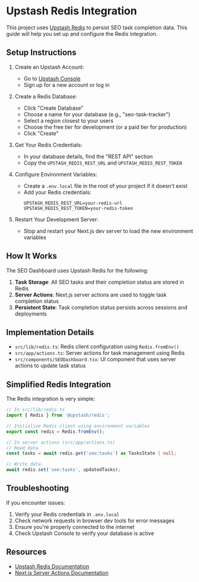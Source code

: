 # Upstash Redis Integration

This project uses [Upstash Redis](https://upstash.com/redis) to persist SEO task completion data. This guide will help you set up and configure the Redis integration.

## Setup Instructions

1. Create an Upstash Account:
   - Go to [Upstash Console](https://console.upstash.com/)
   - Sign up for a new account or log in

2. Create a Redis Database:
   - Click "Create Database"
   - Choose a name for your database (e.g., "seo-task-tracker")
   - Select a region closest to your users
   - Choose the free tier for development (or a paid tier for production)
   - Click "Create"

3. Get Your Redis Credentials:
   - In your database details, find the "REST API" section
   - Copy the `UPSTASH_REDIS_REST_URL` and `UPSTASH_REDIS_REST_TOKEN`

4. Configure Environment Variables:
   - Create a `.env.local` file in the root of your project if it doesn't exist
   - Add your Redis credentials:
     ```
     UPSTASH_REDIS_REST_URL=your-redis-url
     UPSTASH_REDIS_REST_TOKEN=your-redis-token
     ```

5. Restart Your Development Server:
   - Stop and restart your Next.js dev server to load the new environment variables

## How It Works

The SEO Dashboard uses Upstash Redis for the following:

1. **Task Storage**: All SEO tasks and their completion status are stored in Redis
2. **Server Actions**: Next.js server actions are used to toggle task completion status
3. **Persistent State**: Task completion status persists across sessions and deployments

## Implementation Details

- `src/lib/redis.ts`: Redis client configuration using `Redis.fromEnv()`
- `src/app/actions.ts`: Server actions for task management using Redis
- `src/components/SEODashboard.tsx`: UI component that uses server actions to update task status

## Simplified Redis Integration

The Redis integration is very simple:

```typescript
// In src/lib/redis.ts
import { Redis } from '@upstash/redis';

// Initialize Redis client using environment variables
export const redis = Redis.fromEnv();

// In server actions (src/app/actions.ts)
// Read data
const tasks = await redis.get('seo:tasks') as TasksState | null;

// Write data
await redis.set('seo:tasks', updatedTasks);
```

## Troubleshooting

If you encounter issues:

1. Verify your Redis credentials in `.env.local`
2. Check network requests in browser dev tools for error messages
3. Ensure you're properly connected to the internet
4. Check Upstash Console to verify your database is active

## Resources

- [Upstash Redis Documentation](https://upstash.com/docs/redis)
- [Next.js Server Actions Documentation](https://nextjs.org/docs/app/building-your-application/data-fetching/server-actions) 
